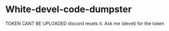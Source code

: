 # White-devel-code-dumpster
TOKEN CANT BE UPLOADED discord resets it. Ask me (devel) for the token

